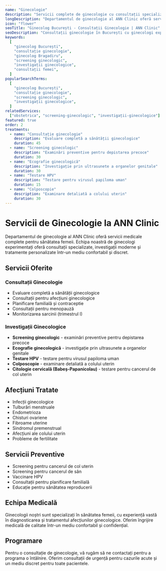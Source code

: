 ```yaml
---
name: "Ginecologie"
description: "Servicii complete de ginecologie cu consultații specializate și investigații moderne"
longDescription: "Departamentul de ginecologie al ANN Clinic oferă servicii medicale complete pentru sănătatea femeii. Echipa noastră de ginecologi experimentați oferă consultații specializate, investigații moderne și tratamente personalizate într-un mediu confortabil și discret."
icon: "flower"
seoTitle: "Ginecolog București - Consultații Ginecologie | ANN Clinic"
seoDescription: "Consultații ginecologie în București cu ginecologi experimentați. Screening, consultații, investigații ginecologice. Programează-te la ANN Clinic Bragadiru."
keywords:
  [
    "ginecolog București",
    "consultație ginecologie",
    "ginecolog Bragadiru",
    "screening ginecologic",
    "investigații ginecologice",
    "consultații femei",
  ]
popularSearchTerms:
  [
    "ginecolog București",
    "consultație ginecologie",
    "screening ginecologic",
    "investigații ginecologice",
  ]
relatedServices:
  ["obstetrica", "screening-ginecologic", "investigații-ginecologice"]
featured: true
order: 2
treatments:
  - name: "Consultație ginecologie"
    description: "Evaluare completă a sănătății ginecologice"
    duration: 45
  - name: "Screening ginecologic"
    description: "Examinări preventive pentru depistarea precoce"
    duration: 30
  - name: "Ecografie ginecologică"
    description: "Investigație prin ultrasunete a organelor genitale"
    duration: 30
  - name: "Testare HPV"
    description: "Testare pentru virusul papiloma uman"
    duration: 15
  - name: "Colposcopie"
    description: "Examinare detaliată a colului uterin"
    duration: 30
---
```


# Servicii de Ginecologie la ANN Clinic

Departamentul de ginecologie al ANN Clinic oferă servicii medicale complete pentru sănătatea femeii. Echipa noastră de ginecologi experimentați oferă consultații specializate, investigații moderne și tratamente personalizate într-un mediu confortabil și discret.

## Servicii Oferite

### Consultații Ginecologie

- Evaluare completă a sănătății ginecologice
- Consultații pentru afecțiuni ginecologice
- Planificare familială și contraceptie
- Consultații pentru menopauză
- Monitorizarea sarcinii (trimestrul I)

### Investigații Ginecologice

- **Screening ginecologic** - examinări preventive pentru depistarea precoce
- **Ecografie ginecologică** - investigație prin ultrasunete a organelor genitale
- **Testare HPV** - testare pentru virusul papiloma uman
- **Colposcopie** - examinare detaliată a colului uterin
- **Citologie cervicală (Babeș-Papanicolau)** - testare pentru cancerul de col uterin

## Afecțiuni Tratate

- Infecții ginecologice
- Tulburări menstruale
- Endometrioza
- Chisturi ovariene
- Fibroame uterine
- Sindromul premenstrual
- Afecțiuni ale colului uterin
- Probleme de fertilitate

## Servicii Preventive

- Screening pentru cancerul de col uterin
- Screening pentru cancerul de sân
- Vaccinare HPV
- Consultații pentru planificare familială
- Educație pentru sănătatea reproducerii

## Echipa Medicală

Ginecologii noștri sunt specializați în sănătatea femeii, cu experiență vastă în diagnosticarea și tratamentul afecțiunilor ginecologice. Oferim îngrijire medicală de calitate într-un mediu confortabil și confidențial.

## Programare

Pentru o consultație de ginecologie, vă rugăm să ne contactați pentru a programa o întâlnire. Oferim consultații de urgență pentru cazurile acute și un mediu discret pentru toate pacientele.
